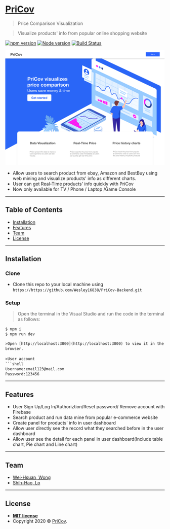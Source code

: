 # <a href="https://pricovfrontend.herokuapp.com/" target="_blank">PriCov</a>

> Price Comparison Visualization

> Visualize products' info from popular online shopping website

[![npm version](https://img.shields.io/npm/v/if-node-version.svg?style=flat)](https://www.npmjs.com/package/if-node-version)
[![Node version](https://img.shields.io/node/v/if-node-version.svg?style=flat)](https://www.npmjs.com/package/if-node-version)
[![Build Status](https://travis-ci.org/mysticatea/if-node-version.svg?branch=master)](https://travis-ci.org/mysticatea/if-node-version)

[![INSERT YOUR GRAPHIC HERE](page.png)]()

- Allow users to search product from ebay, Amazon and BestBuy using web mining and visualize products' info as different charts.
- User can get Real-Time products' info quickly with PriCov
- Now only available for TV / Phone / Laptop /Game Console

---

## Table of Contents


- [Installation](#installation)
- [Features](#features)
- [Team](#team)
- [License](#license)


---

## Installation
### Clone

- Clone this repo to your local machine using `https://https://github.com/Wesley16838/PriCov-Backend.git`

### Setup

> Open the terminal in the Visual Studio
> and run the code in the terminal as follows:
```shell
$ npm i
$ npm run dev
```


```
>Open [http://localhost:3000](http://localhost:3000) to view it in the browser.

>User account 
```shell
Username:email123@mail.com
Password:123456
```
---

## Features
- User Sign Up/Log In/Authoriztion/Reset password/ Remove account with Firebase
- Search product and run data mine from popular e-commerce website
- Create panel for products' info in user dashboard
- Allow user directly see the record what they searched before in the user dashboard
- Allow user see the detail for each panel in user dashboard(Include table chart, Pie chart and Line chart)


---

## Team

- <a href="https://github.com/Wesley16838" target="_blank">Wei-Hsuan, Wong</a>
- <a href="https://github.com/Shih-Hao-Lo" target="_blank">Shih-Hao, Lo</a>

---


## License


- **[MIT license](http://opensource.org/licenses/mit-license.php)**
- Copyright 2020 © <a href="https://pricovfrontend.herokuapp.com/" target="_blank">PriCov</a>.








